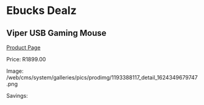 
# Ebucks Dealz
## Viper USB Gaming Mouse
[Product Page](https://www.ebucks.com/web/shop/productSelected.do?prodId=1193388117&catId=365757697)

Price: R1899.00

Image: /web/cms/system/galleries/pics/prodimg/1193388117_detail_1624349679747.png

Savings: 


	